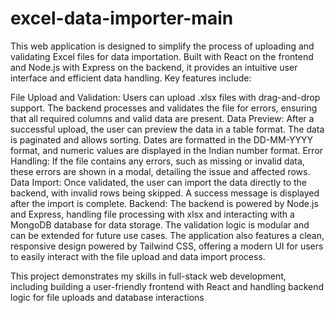 # excel-data-importer-main
 This web application is designed to simplify the process of uploading and validating Excel files for data importation. Built with React on the frontend and Node.js with Express on the backend, it provides an intuitive user interface and efficient data handling. Key features include:

File Upload and Validation: Users can upload .xlsx files with drag-and-drop support. The backend processes and validates the file for errors, ensuring that all required columns and valid data are present.
Data Preview: After a successful upload, the user can preview the data in a table format. The data is paginated and allows sorting. Dates are formatted in the DD-MM-YYYY format, and numeric values are displayed in the Indian number format.
Error Handling: If the file contains any errors, such as missing or invalid data, these errors are shown in a modal, detailing the issue and affected rows.
Data Import: Once validated, the user can import the data directly to the backend, with invalid rows being skipped. A success message is displayed after the import is complete.
Backend: The backend is powered by Node.js and Express, handling file processing with xlsx and interacting with a MongoDB database for data storage. The validation logic is modular and can be extended for future use cases.
The application also features a clean, responsive design powered by Tailwind CSS, offering a modern UI for users to easily interact with the file upload and data import process.

This project demonstrates my skills in full-stack web development, including building a user-friendly frontend with React and handling backend logic for file uploads and database interactions